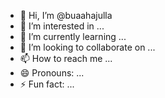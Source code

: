 - 👋 Hi, I’m @buaahajulla
- 👀 I’m interested in ...
- 🌱 I’m currently learning ...
- 💞️ I’m looking to collaborate on ...
- 📫 How to reach me ...
- 😄 Pronouns: ...
- ⚡ Fun fact: ...

<!---
buaahajulla/buaahajulla is a ✨ special ✨ repository because its `README.md` (this file) appears on your GitHub profile.
You can click the Preview link to take a look at your changes.
--->
